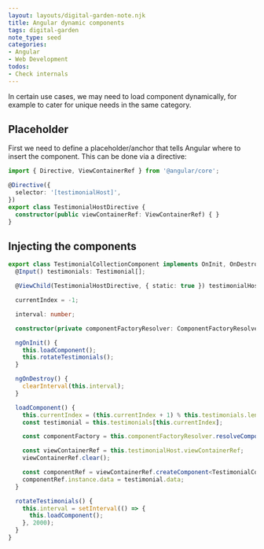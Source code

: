 ```yaml
---
layout: layouts/digital-garden-note.njk
title: Angular dynamic components
tags: digital-garden
note_type: seed
categories:
- Angular
- Web Development
todos:
- Check internals
---
```


In certain use cases, we may need to load component dynamically, for example to cater for unique needs in the same category.

## Placeholder

First we need to define a placeholder/anchor that tells Angular where to insert the component. This can be done via a directive:

```ts
import { Directive, ViewContainerRef } from '@angular/core';

@Directive({
  selector: '[testimonialHost]',
})
export class TestimonialHostDirective {
  constructor(public viewContainerRef: ViewContainerRef) { }
}
```

## Injecting the components

```ts
export class TestimonialCollectionComponent implements OnInit, OnDestroy {
  @Input() testimonials: Testimonial[];

  @ViewChild(TestimonialHostDirective, { static: true }) testimonialHost: TestimonialHostDirective;

  currentIndex = -1;

  interval: number;

  constructor(private componentFactoryResolver: ComponentFactoryResolver) { }

  ngOnInit() {
    this.loadComponent();
    this.rotateTestimonials();
  }

  ngOnDestroy() {
    clearInterval(this.interval);
  }

  loadComponent() {
    this.currentIndex = (this.currentIndex + 1) % this.testimonials.length;
    const testimonial = this.testimonials[this.currentIndex];

    const componentFactory = this.componentFactoryResolver.resolveComponentFactory(testimonial.component);

    const viewContainerRef = this.testimonialHost.viewContainerRef;
    viewContainerRef.clear();

    const componentRef = viewContainerRef.createComponent<TestimonialComponent>(componentFactory);
    componentRef.instance.data = testimonial.data;
  }

  rotateTestimonials() {
    this.interval = setInterval(() => {
      this.loadComponent();
    }, 2000);
  }
}
```
